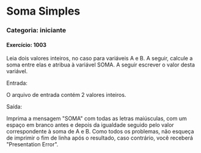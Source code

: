 <h1>    Soma Simples    </h1>
<h3>    Categoria: iniciante    </h3>
<h4>    Exercício: 1003     </h4>

<p>
Leia dois valores inteiros, no caso para variáveis A e B. A seguir, calcule a soma entre elas e atribua à variável SOMA. A seguir escrever o valor desta variável.

Entrada:

O arquivo de entrada contém 2 valores inteiros.

Saída:

Imprima a mensagem "SOMA" com todas as letras maiúsculas, com um espaço em branco antes e depois da igualdade seguido pelo valor correspondente à soma de A e B. Como todos os problemas, não esqueça de imprimir o fim de linha após o resultado, caso contrário, você receberá "Presentation Error".
</p>